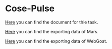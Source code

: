 # Cose-Pulse

[Here](https://github.com/amkamir82/Cose-Pulse/blob/master/codepulse-task.pdf) you can find the document for thie task.

[Here](https://github.com/amkamir82/Cose-Pulse/blob/master/Mars4_5.jar.pulse) you can find the exporting data of Mars.

[Here](https://github.com/amkamir82/Cose-Pulse/blob/master/webgoat-container-7.1-exec.jar.pulse) you can find the exporting data of WebGoat.

